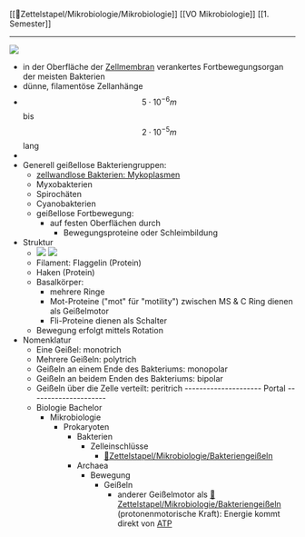 [[📂Zettelstapel/Mikrobiologie/Mikrobiologie]] [[VO Mikrobiologie]] [[1. Semester]]

---

![](https://www.spektrum.de/lexika/images/bio/fff657.jpg)
- in der Oberfläche der [Zellmembran](Biologie-Bachelor/Mikrobiologie/Prokaryoten/Bakterien/Zellmembran.md) verankertes Fortbewegungsorgan der meisten Bakterien
- dünne, filamentöse Zellanhänge
- $$ 5\cdot10^{-6}m $$ bis $$ 2\cdot10^{-5}m $$  lang
- 
- Generell geißellose Bakteriengruppen:
	- [zellwandlose Bakterien: Mykoplasmen](Biologie-Bachelor/Mikrobiologie/Prokaryoten/Bakterien/Zellwand/zellwandlose-Bakterien:-Mykoplasmen.md)
	- Myxobakterien
	- Spirochäten
	- Cyanobakterien
	- geißellose Fortbewegung:
		- auf festen Oberflächen durch 
			- Bewegungsproteine oder Schleimbildung
- Struktur
	- ![](https://remnote-user-data.s3.amazonaws.com/r8L0M6SmwbtZxWSXfIE5qY_Vakm95m0Y_GgWjsUlScra_tfnQdnDpGwN0Xmm2-6k79RkIeO9dALCjFt1KH90NjlNPjTm4ywAOBfHwHPULhNn1ydSJXD312FIEzwQGMq2)  ![](https://remnote-user-data.s3.amazonaws.com/va6v5PvClROHnW7dxXE1x5FQjz2JT_Ec9yUt4404Pnz_0YUlSHwKDhKzLgf65tCkt6Rv3ZkxpeCj-DZXBBv-R_2-xejHJb9fLJnAaMoPO5DQm18f1tBHNEw8iY7Vj7yf)  
	- Filament: Flaggelin (Protein)
	- Haken (Protein)
	- Basalkörper:
		- mehrere Ringe
		- Mot-Proteine ("mot" für "motility") zwischen MS & C Ring dienen als Geißelmotor
		- Fli-Proteine dienen als Schalter
	- Bewegung erfolgt mittels Rotation
- Nomenklatur
	- Eine Geißel: monotrich
	- Mehrere Geißeln: polytrich
	- Geißeln an einem Ende des Bakteriums: monopolar
	- Geißeln an beidem Enden des Bakteriums: bipolar
	- Geißeln über die Zelle verteilt: peritrich
--------------------- Portal ---------------------
	- Biologie Bachelor
		- Mikrobiologie
			- Prokaryoten
				- Bakterien
					- Zelleinschlüsse
						- [📂Zettelstapel/Mikrobiologie/Bakteriengeißeln](%F0%9F%93%82Zettelstapel/Mikrobiologie/Bakteriengei%C3%9Feln.md)
				- Archaea
					- Bewegung
						- Geißeln
							- anderer Geißelmotor als [📂Zettelstapel/Mikrobiologie/Bakteriengeißeln](%F0%9F%93%82Zettelstapel/Mikrobiologie/Bakteriengei%C3%9Feln.md) (protonenmotorische Kraft): Energie kommt direkt von [ATP](ATP.md)
